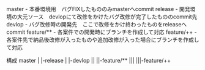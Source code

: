 master - 本番環境用　バグFIXしたもののみmasterへcommit
release - 開発環境の大元ソース　devlopにて改修をかけたバグ改修が完了したもののcommit先
devlop - バグ改修時の開発先　ここで改修をかけ終わったものをreleaseへcommit
feature/** - 各案件での開発時にブランチを作成して対応
feature/++ - 各案件先で納品後改修が入ったものや追加改修が入った場合にブランチを作成して対応

構成
master
|
|-release
|
|-devlop
||
||-feature/**
|||
|||-feature/++
